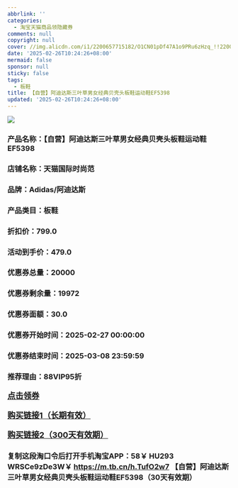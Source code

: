 ```yaml
---
abbrlink: ''
categories:
  - 淘宝天猫商品领隐藏券
comments: null
copyright: null
cover: //img.alicdn.com/i1/2200657715182/O1CN01pDf47A1o9PRu6zHzq_!!2200657715182-0-tmg_sticker.jpg
date: '2025-02-26T10:24:26+08:00'
mermaid: false
sponsor: null
sticky: false
tags:
  - 板鞋
title: 【自营】阿迪达斯三叶草男女经典贝壳头板鞋运动鞋EF5398
updated: '2025-02-26T10:24:26+08:00'
--- 
```


![](//img.alicdn.com/i1/2200657715182/O1CN01pDf47A1o9PRu6zHzq_!!2200657715182-0-tmg_sticker.jpg)

### 产品名称：【自营】阿迪达斯三叶草男女经典贝壳头板鞋运动鞋EF5398
### 店铺名称：天猫国际时尚范
### 品牌：Adidas/阿迪达斯
### 产品类目：板鞋
### 折扣价：799.0
### 活动到手价：479.0
### 优惠券总量：20000
### 优惠券剩余量：19972
### 优惠券面额：30.0
### 优惠券开始时间：2025-02-27 00:00:00	
### 优惠券结束时间：2025-03-08 23:59:59	
### 推荐理由：88VIP95折

<p style="font-size: 18px; font-weight: bold;">
  <a href="https://uland.taobao.com/coupon/edetail?e=4foXG2Ob2cClhHvvyUNXZfh8CuWt5YH5OVuOuRD5gLJMmdsrkidbOWBzzpT26idJOtbgkQGRHGaPq5Oskftf7zegGZYH7jjmqMwAp4A0481bi%2BjIFH0BqOFHAy%2FmcbiJRSHvQe2jOLZ9pbNCYX0I%2BPP%2BWUTgK%2F%2B0I%2BtaUgbudUxA%2B536asYsLWVfKa%2BhVnNDlHRCt5c94sWvjvefZOET%2F5jB6TX2HR3QQ5WKStDdyeTLAJho1Tgm24y1rRo98IyIzxHHRjXbSzC3GXpSbfs48jrjpW7t3d2W4cgLf%2B1VajvzxbR1bMRX4sPPNAGSNfZDcKyGdLFfF%2BOyHVvYwF84GiUzVkkdwsIm&traceId=0b515d4517407227641888116d126c&union_lens=lensId%3AOPT%401740722773%40213c6cf7_0dbb_1954b299fe4_3a1e%4001%40eyJmbG9vcklkIjo3MzM1NH0ie" target="_blank">点击领券</a>
</p>
<p style="font-size: 18px; font-weight: bold;">
  <a href="https://s.click.taobao.com/t?e=m%3D2%26s%3DB0TRuia%2FICtw4vFB6t2Z2ueEDrYVVa64K7Vc7tFgwiHjf2vlNIV67uW8xal2bDKcjGYPrSmetxH3ID%2FV1RqsF4wnCJeELi4I%2FIEn%2BS1IjHAB0ghlTd7WlZVm%2FOAUUFw71qrpxiwMoCNxc1AtbZGVS9h3oihMKBTY0BCmSfIqJ7PNEPXytV9ALoS4zvCRUrqu%2FyJLhiOoNiet4HaJPhBSF4BzhkIP9rUq1fYqhRD0ACQseqPrFhbYdYs6pFMiFly8r6%2Fhcne8PBGPgysBSxHfUOXVLEPDWL24%2FufIeaShmLvWGPPZ03CRxEhNTbYDC%2Fy6TDq6U6Ac9T7GDmntuH4VtA%3D%3D" target="_blank">购买链接1（长期有效）</a>
</p>
<p style="font-size: 18px; font-weight: bold;">
  <a href="https://s.click.taobao.com/EwLXVNs" target="_blank">购买链接2（300天有效期）</a>
</p>

### 复制这段淘口令后打开手机淘宝APP：58￥ HU293 WRSCe9zDe3W￥ https://m.tb.cn/h.TufO2w7  【自营】阿迪达斯三叶草男女经典贝壳头板鞋运动鞋EF5398（30天有效期）
